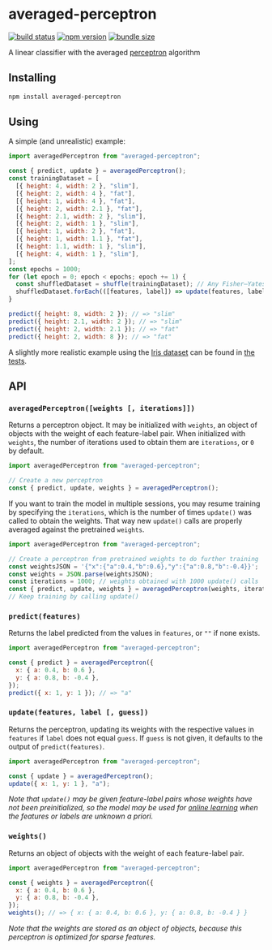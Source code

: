 # averaged-perceptron

[![build status](https://github.com/rtomrud/averaged-perceptron/workflows/build/badge.svg)](https://github.com/rtomrud/averaged-perceptron/actions?query=branch%3Amaster+workflow%3Aci)
[![npm version](https://badgen.net/npm/v/averaged-perceptron)](https://www.npmjs.com/package/averaged-perceptron)
[![bundle size](https://badgen.net/bundlephobia/minzip/averaged-perceptron)](https://bundlephobia.com/result?p=averaged-perceptron)

A linear classifier with the averaged [perceptron](https://en.wikipedia.org/wiki/Perceptron) algorithm

## Installing

```bash
npm install averaged-perceptron
```

## Using

A simple (and unrealistic) example:

```js
import averagedPerceptron from "averaged-perceptron";

const { predict, update } = averagedPerceptron();
const trainingDataset = [
  [{ height: 4, width: 2 }, "slim"],
  [{ height: 2, width: 4 }, "fat"],
  [{ height: 1, width: 4 }, "fat"],
  [{ height: 2, width: 2.1 }, "fat"],
  [{ height: 2.1, width: 2 }, "slim"],
  [{ height: 2, width: 1 }, "slim"],
  [{ height: 1, width: 2 }, "fat"],
  [{ height: 1, width: 1.1 }, "fat"],
  [{ height: 1.1, width: 1 }, "slim"],
  [{ height: 4, width: 1 }, "slim"],
];
const epochs = 1000;
for (let epoch = 0; epoch < epochs; epoch += 1) {
  const shuffledDataset = shuffle(trainingDataset); // Any Fisher–Yates shuffle
  shuffledDataset.forEach(([features, label]) => update(features, label));
}

predict({ height: 8, width: 2 }); // => "slim"
predict({ height: 2.1, width: 2 }); // => "slim"
predict({ height: 2, width: 2.1 }); // => "fat"
predict({ height: 2, width: 8 }); // => "fat"
```

A slightly more realistic example using the [Iris dataset](https://en.wikipedia.org/wiki/Iris_flower_data_set) can be found in [the tests](./index.test.js).

## API

### `averagedPerceptron([weights [, iterations]])`

Returns a perceptron object. It may be initialized with `weights`, an object of objects with the weight of each feature-label pair. When initialized with `weights`, the number of iterations used to obtain them are `iterations`, or `0` by default.

```js
import averagedPerceptron from "averaged-perceptron";

// Create a new perceptron
const { predict, update, weights } = averagedPerceptron();
```

If you want to train the model in multiple sessions, you may resume training by specifying the `iterations`, which is the number of times `update()` was called to obtain the weights. That way new `update()` calls are properly averaged against the pretrained `weights`.

```js
import averagedPerceptron from "averaged-perceptron";

// Create a perceptron from pretrained weights to do further training
const weightsJSON = '{"x":{"a":0.4,"b":0.6},"y":{"a":0.8,"b":-0.4}}';
const weights = JSON.parse(weightsJSON);
const iterations = 1000; // weights obtained with 1000 update() calls
const { predict, update, weights } = averagedPerceptron(weights, iterations);
// Keep training by calling update()
```

### `predict(features)`

Returns the label predicted from the values in `features`, or `""` if none exists.

```js
import averagedPerceptron from "averaged-perceptron";

const { predict } = averagedPerceptron({
  x: { a: 0.4, b: 0.6 },
  y: { a: 0.8, b: -0.4 },
});
predict({ x: 1, y: 1 }); // => "a"
```

### `update(features, label [, guess])`

Returns the perceptron, updating its weights with the respective values in `features` if `label` does not equal `guess`. If `guess` is not given, it defaults to the output of `predict(features)`.

```js
import averagedPerceptron from "averaged-perceptron";

const { update } = averagedPerceptron();
update({ x: 1, y: 1 }, "a");
```

_Note that `update()` may be given feature-label pairs whose weights have not been preinitialized, so the model may be used for [online learning](https://en.wikipedia.org/wiki/Online_machine_learning) when the features or labels are unknown a priori._

### `weights()`

Returns an object of objects with the weight of each feature-label pair.

```js
import averagedPerceptron from "averaged-perceptron";

const { weights } = averagedPerceptron({
  x: { a: 0.4, b: 0.6 },
  y: { a: 0.8, b: -0.4 },
});
weights(); // => { x: { a: 0.4, b: 0.6 }, y: { a: 0.8, b: -0.4 } }
```

_Note that the weights are stored as an object of objects, because this perceptron is optimized for sparse features._
